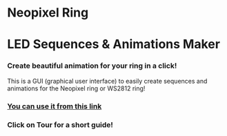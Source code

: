 # Neopixel Ring
# LED Sequences & Animations Maker
### Create beautiful animation for your ring in a click!
This is a GUI (graphical user interface) to easily create sequences and animations for the Neopixel ring or WS2812 ring!
### [You can use it from this link](https://rawgit.com/makebit/Neopixel-Ring-LED-Sequences-and-Animations-Maker/master/index.html)
### Click on **Tour** for a short guide!